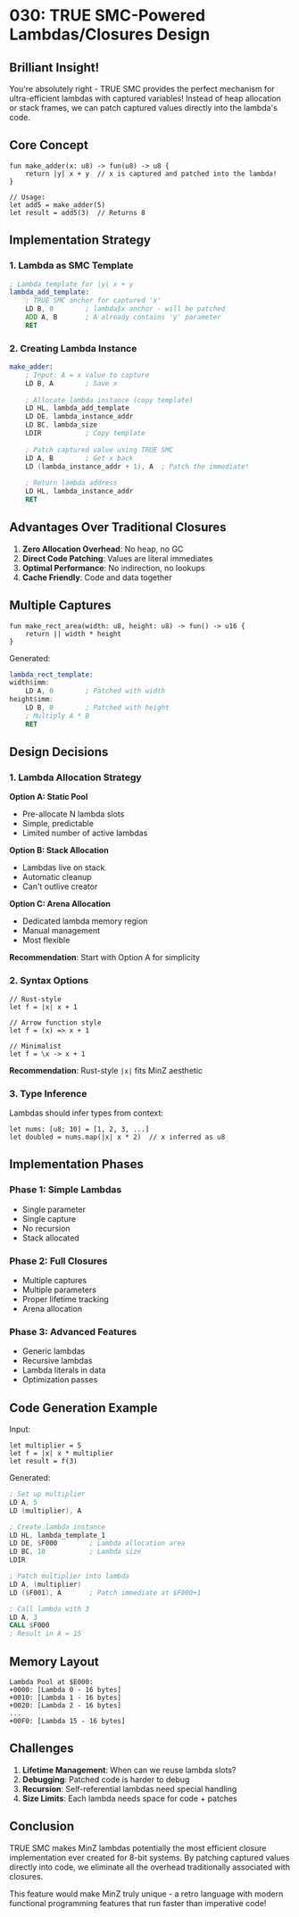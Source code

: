 # 030: TRUE SMC-Powered Lambdas/Closures Design

## Brilliant Insight!

You're absolutely right - TRUE SMC provides the perfect mechanism for ultra-efficient lambdas with captured variables! Instead of heap allocation or stack frames, we can patch captured values directly into the lambda's code.

## Core Concept

```minz
fun make_adder(x: u8) -> fun(u8) -> u8 {
    return |y| x + y  // x is captured and patched into the lambda!
}

// Usage:
let add5 = make_adder(5)
let result = add5(3)  // Returns 8
```

## Implementation Strategy

### 1. Lambda as SMC Template

```asm
; Lambda template for |y| x + y
lambda_add_template:
    ; TRUE SMC anchor for captured 'x'
    LD B, 0        ; lambda$x anchor - will be patched
    ADD A, B       ; A already contains 'y' parameter
    RET
```

### 2. Creating Lambda Instance

```asm
make_adder:
    ; Input: A = x value to capture
    LD B, A        ; Save x
    
    ; Allocate lambda instance (copy template)
    LD HL, lambda_add_template
    LD DE, lambda_instance_addr
    LD BC, lambda_size
    LDIR           ; Copy template
    
    ; Patch captured value using TRUE SMC
    LD A, B        ; Get x back
    LD (lambda_instance_addr + 1), A  ; Patch the immediate!
    
    ; Return lambda address
    LD HL, lambda_instance_addr
    RET
```

## Advantages Over Traditional Closures

1. **Zero Allocation Overhead**: No heap, no GC
2. **Direct Code Patching**: Values are literal immediates
3. **Optimal Performance**: No indirection, no lookups
4. **Cache Friendly**: Code and data together

## Multiple Captures

```minz
fun make_rect_area(width: u8, height: u8) -> fun() -> u16 {
    return || width * height
}
```

Generated:
```asm
lambda_rect_template:
width$imm:
    LD A, 0        ; Patched with width
height$imm:
    LD B, 0        ; Patched with height
    ; Multiply A * B
    RET
```

## Design Decisions

### 1. Lambda Allocation Strategy

**Option A: Static Pool**
- Pre-allocate N lambda slots
- Simple, predictable
- Limited number of active lambdas

**Option B: Stack Allocation**
- Lambdas live on stack
- Automatic cleanup
- Can't outlive creator

**Option C: Arena Allocation**
- Dedicated lambda memory region
- Manual management
- Most flexible

**Recommendation**: Start with Option A for simplicity

### 2. Syntax Options

```minz
// Rust-style
let f = |x| x + 1

// Arrow function style  
let f = (x) => x + 1

// Minimalist
let f = \x -> x + 1
```

**Recommendation**: Rust-style `|x|` fits MinZ aesthetic

### 3. Type Inference

Lambdas should infer types from context:
```minz
let nums: [u8; 10] = [1, 2, 3, ...]
let doubled = nums.map(|x| x * 2)  // x inferred as u8
```

## Implementation Phases

### Phase 1: Simple Lambdas
- Single parameter
- Single capture
- No recursion
- Stack allocated

### Phase 2: Full Closures
- Multiple captures
- Multiple parameters  
- Proper lifetime tracking
- Arena allocation

### Phase 3: Advanced Features
- Generic lambdas
- Recursive lambdas
- Lambda literals in data
- Optimization passes

## Code Generation Example

Input:
```minz
let multiplier = 5
let f = |x| x * multiplier
let result = f(3)
```

Generated:
```asm
; Set up multiplier
LD A, 5
LD (multiplier), A

; Create lambda instance
LD HL, lambda_template_1
LD DE, $F000        ; Lambda allocation area
LD BC, 10           ; Lambda size
LDIR

; Patch multiplier into lambda
LD A, (multiplier)
LD ($F001), A       ; Patch immediate at $F000+1

; Call lambda with 3
LD A, 3
CALL $F000
; Result in A = 15
```

## Memory Layout

```
Lambda Pool at $E000:
+0000: [Lambda 0 - 16 bytes]
+0010: [Lambda 1 - 16 bytes]
+0020: [Lambda 2 - 16 bytes]
...
+00F0: [Lambda 15 - 16 bytes]
```

## Challenges

1. **Lifetime Management**: When can we reuse lambda slots?
2. **Debugging**: Patched code is harder to debug
3. **Recursion**: Self-referential lambdas need special handling
4. **Size Limits**: Each lambda needs space for code + patches

## Conclusion

TRUE SMC makes MinZ lambdas potentially the most efficient closure implementation ever created for 8-bit systems. By patching captured values directly into code, we eliminate all the overhead traditionally associated with closures.

This feature would make MinZ truly unique - a retro language with modern functional programming features that run faster than imperative code!